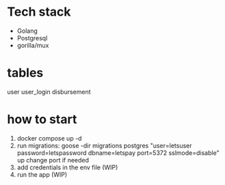 # Tech stack
- Golang
- Postgresql
- gorilla/mux

# tables
user
user_login
disbursement

# how to start
1. docker compose up -d
2. run migrations:
    goose -dir migrations postgres "user=letsuser password=letspassword dbname=letspay port=5372 sslmode=disable" up
change port if needed
3. add credentials in the env file (WIP)
4. run the app (WIP)